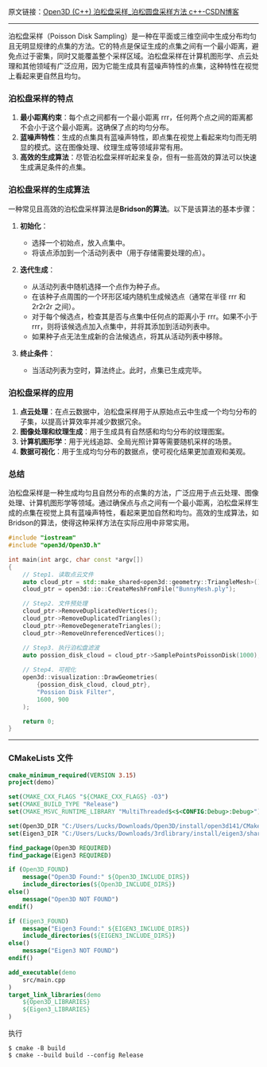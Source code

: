 原文链接：[Open3D (C++) 泊松盘采样_泊松圆盘采样方法 c++-CSDN博客](https://blog.csdn.net/qq_36686437/article/details/126024169)

----

泊松盘采样（Poisson Disk Sampling）是一种在平面或三维空间中生成分布均匀且无明显规律的点集的方法。它的特点是保证生成的点集之间有一个最小距离，避免点过于密集，同时又能覆盖整个采样区域。泊松盘采样在计算机图形学、点云处理和其他领域有广泛应用，因为它能生成具有蓝噪声特性的点集，这种特性在视觉上看起来更自然且均匀。

### 泊松盘采样的特点

1. **最小距离约束**：每个点之间都有一个最小距离 rrr，任何两个点之间的距离都不会小于这个最小距离。这确保了点的均匀分布。
2. **蓝噪声特性**：生成的点集具有蓝噪声特性，即点集在视觉上看起来均匀而无明显的模式。这在图像处理、纹理生成等领域非常有用。
3. **高效的生成算法**：尽管泊松盘采样听起来复杂，但有一些高效的算法可以快速生成满足条件的点集。

### 泊松盘采样的生成算法

一种常见且高效的泊松盘采样算法是**Bridson的算法**。以下是该算法的基本步骤：

1. **初始化**：
    
    - 选择一个初始点，放入点集中。
    - 将该点添加到一个活动列表中（用于存储需要处理的点）。
2. **迭代生成**：
    
    - 从活动列表中随机选择一个点作为种子点。
    - 在该种子点周围的一个环形区域内随机生成候选点（通常在半径 rrr 和 2r2r2r 之间）。
    - 对于每个候选点，检查其是否与点集中任何点的距离小于 rrr。如果不小于 rrr，则将该候选点加入点集中，并将其添加到活动列表中。
    - 如果种子点无法生成新的合法候选点，将其从活动列表中移除。
3. **终止条件**：
    
    - 当活动列表为空时，算法终止。此时，点集已生成完毕。

### 泊松盘采样的应用

1. **点云处理**：在点云数据中，泊松盘采样用于从原始点云中生成一个均匀分布的子集，以提高计算效率并减少数据冗余。
2. **图像处理和纹理生成**：用于生成具有自然感和均匀分布的纹理图案。
3. **计算机图形学**：用于光线追踪、全局光照计算等需要随机采样的场景。
4. **数据可视化**：用于生成均匀分布的数据点，使可视化结果更加直观和美观。

### 总结

泊松盘采样是一种生成均匀且自然分布的点集的方法，广泛应用于点云处理、图像处理、计算机图形学等领域。通过确保点与点之间有一个最小距离，泊松盘采样生成的点集在视觉上具有蓝噪声特性，看起来更加自然和均匀。高效的生成算法，如Bridson的算法，使得这种采样方法在实际应用中非常实用。


```cpp
#include "iostream"
#include "open3d/Open3D.h"

int main(int argc, char const *argv[])
{
    // Step1. 读取点云文件
    auto cloud_ptr = std::make_shared<open3d::geometry::TriangleMesh>();
    cloud_ptr = open3d::io::CreateMeshFromFile("BunnyMesh.ply");

    // Step2. 文件预处理
    cloud_ptr->RemoveDuplicatedVertices();
    cloud_ptr->RemoveDuplicatedTriangles();
    cloud_ptr->RemoveDegenerateTriangles();
    cloud_ptr->RemoveUnreferencedVertices();

    // Step3. 执行泊松盘滤波
    auto possion_disk_cloud = cloud_ptr->SamplePointsPoissonDisk(1000); // 采样点个数
    
    // Step4. 可视化
    open3d::visualization::DrawGeometries(
        {possion_disk_cloud, cloud_ptr}, 
        "Possion Disk Filter",
        1600, 900
    );

    return 0;
}
```

---
### CMakeLists 文件

```cmake
cmake_minimum_required(VERSION 3.15)
project(demo)

set(CMAKE_CXX_FLAGS "${CMAKE_CXX_FLAGS} -O3")
set(CMAKE_BUILD_TYPE "Release")
set(CMAKE_MSVC_RUNTIME_LIBRARY "MultiThreaded$<$<CONFIG:Debug>:Debug>")

set(Open3D_DIR "C:/Users/Lucks/Downloads/Open3D/install/open3d141/CMake")
set(Eigen3_DIR "C:/Users/Lucks/Downloads/3rdlibrary/install/eigen3/shared/eigen3/cmake")

find_package(Open3D REQUIRED)
find_package(Eigen3 REQUIRED)

if (Open3D_FOUND)
    message("Open3D Found:" ${Open3D_INCLUDE_DIRS})
    include_directories(${Open3D_INCLUDE_DIRS})
else()
    message("Open3D NOT FOUND")
endif()

if (Eigen3_FOUND)
    message("Eigen3 Found:" ${EIGEN3_INCLUDE_DIRS})
    include_directories(${EIGEN3_INCLUDE_DIRS})
else()
    message("Eigen3 NOT FOUND")
endif()

add_executable(demo
    src/main.cpp
)
target_link_libraries(demo
    ${Open3D_LIBRARIES}
    ${Eigen3_LIBRARIES}
)
```

执行
```shell
$ cmake -B build
$ cmake --build build --config Release
```